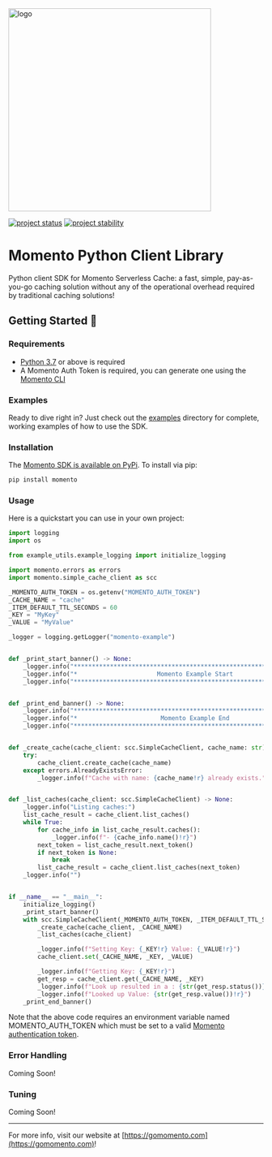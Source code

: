 <head>
  <meta name="Momento Python Client Library Documentation" content="Python client software development kit for Momento Serverless Cache">
</head>
<img src="https://docs.momentohq.com/img/logo.svg" alt="logo" width="400"/>

[![project status](https://momentohq.github.io/standards-and-practices/badges/project-status-official.svg)](https://github.com/momentohq/standards-and-practices/blob/main/docs/momento-on-github.md)
[![project stability](https://momentohq.github.io/standards-and-practices/badges/project-stability-alpha.svg)](https://github.com/momentohq/standards-and-practices/blob/main/docs/momento-on-github.md) 

# Momento Python Client Library


Python client SDK for Momento Serverless Cache: a fast, simple, pay-as-you-go caching solution without
any of the operational overhead required by traditional caching solutions!



## Getting Started :running:

### Requirements

- [Python 3.7](https://www.python.org/downloads/) or above is required
- A Momento Auth Token is required, you can generate one using the [Momento CLI](https://github.com/momentohq/momento-cli)

### Examples

Ready to dive right in? Just check out the [examples](./examples/README.md) directory for complete, working examples of
how to use the SDK.

### Installation

The [Momento SDK is available on PyPi](https://pypi.org/project/momento/).  To install via pip:

```bash
pip install momento
```

### Usage

Here is a quickstart you can use in your own project:

```python
import logging
import os

from example_utils.example_logging import initialize_logging

import momento.errors as errors
import momento.simple_cache_client as scc

_MOMENTO_AUTH_TOKEN = os.getenv("MOMENTO_AUTH_TOKEN")
_CACHE_NAME = "cache"
_ITEM_DEFAULT_TTL_SECONDS = 60
_KEY = "MyKey"
_VALUE = "MyValue"

_logger = logging.getLogger("momento-example")


def _print_start_banner() -> None:
    _logger.info("******************************************************************")
    _logger.info("*                      Momento Example Start                     *")
    _logger.info("******************************************************************")


def _print_end_banner() -> None:
    _logger.info("******************************************************************")
    _logger.info("*                       Momento Example End                      *")
    _logger.info("******************************************************************")


def _create_cache(cache_client: scc.SimpleCacheClient, cache_name: str) -> None:
    try:
        cache_client.create_cache(cache_name)
    except errors.AlreadyExistsError:
        _logger.info(f"Cache with name: {cache_name!r} already exists.")


def _list_caches(cache_client: scc.SimpleCacheClient) -> None:
    _logger.info("Listing caches:")
    list_cache_result = cache_client.list_caches()
    while True:
        for cache_info in list_cache_result.caches():
            _logger.info(f"- {cache_info.name()!r}")
        next_token = list_cache_result.next_token()
        if next_token is None:
            break
        list_cache_result = cache_client.list_caches(next_token)
    _logger.info("")


if __name__ == "__main__":
    initialize_logging()
    _print_start_banner()
    with scc.SimpleCacheClient(_MOMENTO_AUTH_TOKEN, _ITEM_DEFAULT_TTL_SECONDS) as cache_client:
        _create_cache(cache_client, _CACHE_NAME)
        _list_caches(cache_client)

        _logger.info(f"Setting Key: {_KEY!r} Value: {_VALUE!r}")
        cache_client.set(_CACHE_NAME, _KEY, _VALUE)

        _logger.info(f"Getting Key: {_KEY!r}")
        get_resp = cache_client.get(_CACHE_NAME, _KEY)
        _logger.info(f"Look up resulted in a : {str(get_resp.status())}")
        _logger.info(f"Looked up Value: {str(get_resp.value())!r}")
    _print_end_banner()

```

Note that the above code requires an environment variable named MOMENTO_AUTH_TOKEN which must
be set to a valid [Momento authentication token](https://docs.momentohq.com/docs/getting-started#obtain-an-auth-token).

### Error Handling

Coming Soon!

### Tuning

Coming Soon!

----------------------------------------------------------------------------------------
For more info, visit our website at [https://gomomento.com](https://gomomento.com)!
